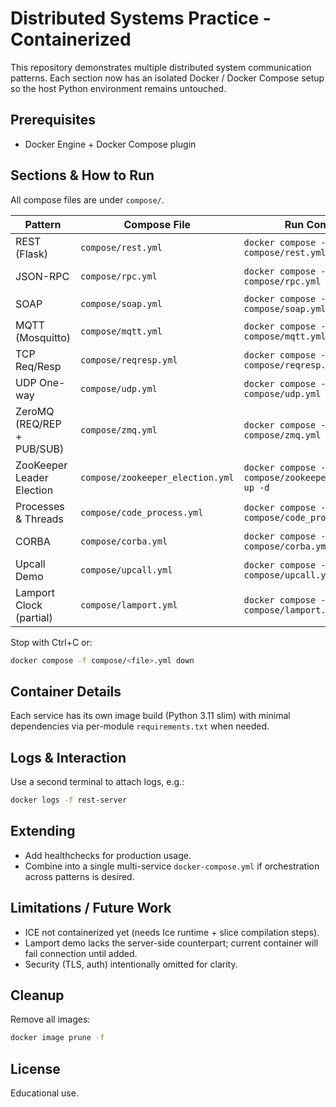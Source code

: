 # Distributed Systems Practice - Containerized

This repository demonstrates multiple distributed system communication patterns. Each section now has an isolated Docker / Docker Compose setup so the host Python environment remains untouched.

## Prerequisites
- Docker Engine + Docker Compose plugin

## Sections & How to Run

All compose files are under `compose/`.

| Pattern | Compose File | Run Command | Notes |
|---------|--------------|-------------|-------|
| REST (Flask) | `compose/rest.yml` | `docker compose -f compose/rest.yml up -d` | Exposes 5151 |
| JSON-RPC | `compose/rpc.yml` | `docker compose -f compose/rpc.yml up -d` | Server + auto client |
| SOAP | `compose/soap.yml` | `docker compose -f compose/soap.yml up -d` | WSDL at `:8000/?wsdl` |
| MQTT (Mosquitto) | `compose/mqtt.yml` | `docker compose -f compose/mqtt.yml up -d` | Broker + pub/sub |
| TCP Req/Resp | `compose/reqresp.yml` | `docker compose -f compose/reqresp.yml up -d` | Echo demo |
| UDP One-way | `compose/udp.yml` | `docker compose -f compose/udp.yml up -d` | Uses UDP 12345 |
| ZeroMQ (REQ/REP + PUB/SUB) | `compose/zmq.yml` | `docker compose -f compose/zmq.yml up -d` | Two patterns |
| ZooKeeper Leader Election | `compose/zookeeper_election.yml` | `docker compose -f compose/zookeeper_election.yml up -d` | 1 ZK + 3 nodes |
| Processes & Threads | `compose/code_process.yml` | `docker compose -f compose/code_process.yml up -d` | Multi-proc & threads |
| CORBA | `compose/corba.yml` | `docker compose -f compose/corba.yml up -d` | omniORB server |
| Upcall Demo | `compose/upcall.yml` | `docker compose -f compose/upcall.yml up -d` | Client/server callback |
| Lamport Clock (partial) | `compose/lamport.yml` | `docker compose -f compose/lamport.yml up -d` | Needs counterpart |

Stop with Ctrl+C or:
```bash
docker compose -f compose/<file>.yml down
```

## Container Details
Each service has its own image build (Python 3.11 slim) with minimal dependencies via per-module `requirements.txt` when needed.

## Logs & Interaction
Use a second terminal to attach logs, e.g.:
```bash
docker logs -f rest-server
```

## Extending
- Add healthchecks for production usage.
- Combine into a single multi-service `docker-compose.yml` if orchestration across patterns is desired.

## Limitations / Future Work
- ICE not containerized yet (needs Ice runtime + slice compilation steps).
- Lamport demo lacks the server-side counterpart; current container will fail connection until added.
- Security (TLS, auth) intentionally omitted for clarity.

## Cleanup
Remove all images:
```bash
docker image prune -f
```

## License
Educational use.
